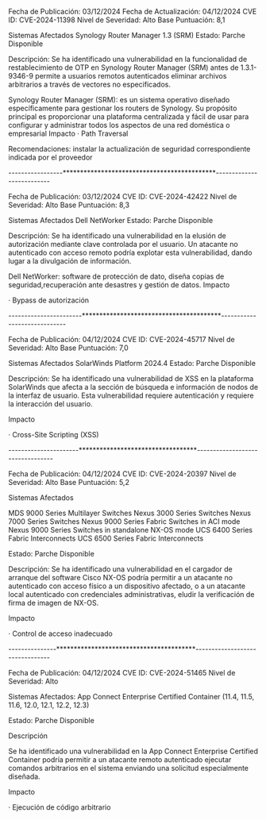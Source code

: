 Fecha de Publicación: 03/12/2024
Fecha de Actualización: 04/12/2024
CVE ID: CVE-2024-11398
Nivel de Severidad: Alto
Base Puntuación: 8,1

Sistemas Afectados
Synology Router Manager 1.3 (SRM)
Estado: Parche Disponible

 
Descripción:
            Se ha identificado una vulnerabilidad en la funcionalidad de restablecimiento de OTP en Synology Router Manager (SRM) antes de 1.3.1-9346-9 permite a usuarios remotos autenticados eliminar archivos arbitrarios a través de vectores no especificados.

Synology Router Manager (SRM):
            es un sistema operativo diseñado específicamente para gestionar los routers de Synology. Su propósito principal es proporcionar una plataforma centralizada y fácil de usar para configurar y administrar todos los aspectos de una red doméstica o empresarial
Impacto
·           Path Traversal

Recomendaciones:
           instalar la actualización de seguridad correspondiente indicada por el proveedor


-----------------********************************************--------------------------


Fecha de Publicación: 03/12/2024
CVE ID: CVE-2024-42422
Nivel de Severidad: Alto
Base Puntuación: 8,3

Sistemas Afectados
Dell NetWorker
Estado: Parche Disponible

Descripción:
            Se ha identificado una vulnerabilidad en la elusión de autorización mediante clave controlada por el usuario. Un atacante no autenticado con acceso remoto podría explotar esta vulnerabilidad, dando lugar a la divulgación de información.

Dell NetWorker:
            software de protección de dato, diseña copias de seguridad,recuperación ante desastres y gestión de datos.
Impacto

·       Bypass de autorización


-----------------------****************************************-----------------------------


Fecha de Publicación: 04/12/2024
CVE ID: CVE-2024-45717
Nivel de Severidad: Alto
Base Puntuación: 7,0


Sistemas Afectados
SolarWinds Platform 2024.4
Estado: Parche Disponible

 

Descripción:
          Se ha identificado una vulnerabilidad de XSS en la plataforma SolarWinds que afecta a la sección de búsqueda e información de nodos de la interfaz de usuario. Esta vulnerabilidad requiere autenticación y requiere la interacción del usuario.

Impacto

·       Cross-Site Scripting (XSS)

----------------------**********************************---------------------------------

Fecha de Publicación: 04/12/2024
CVE ID: CVE-2024-20397
Nivel de Severidad: Alto
Base Puntuación: 5,2


Sistemas Afectados

MDS 9000 Series Multilayer Switches
Nexus 3000 Series Switches
Nexus 7000 Series Switches
Nexus 9000 Series Fabric Switches in ACI mode
Nexus 9000 Series Switches in standalone NX-OS mode
UCS 6400 Series Fabric Interconnects
UCS 6500 Series Fabric Interconnects


Estado: Parche Disponible


Descripción:
           Se ha identificado una vulnerabilidad en el cargador de arranque del software Cisco NX-OS podría permitir a un atacante no autenticado con acceso físico a un dispositivo afectado, o a un atacante local autenticado con credenciales administrativas,
           eludir la verificación de firma de imagen de NX-OS.

Impacto

·       Control de acceso inadecuado


---------------****************************************--------------------------------

Fecha de Publicación: 04/12/2024
CVE ID: CVE-2024-51465
Nivel de Severidad: Alto



Sistemas Afectados:
                  App Connect Enterprise Certified Container (11.4, 11.5, 11.6, 12.0, 12.1, 12.2, 12.3)

Estado: Parche Disponible


Descripción

 Se ha identificado una vulnerabilidad en la App Connect Enterprise Certified Container podría permitir a un atacante remoto autenticado ejecutar comandos arbitrarios en el sistema enviando una solicitud especialmente diseñada.

Impacto

·       Ejecución de código arbitrario
